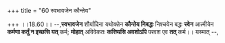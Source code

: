 +++
title = "60 स्वभावजेन कौन्तेय"

+++
।।18.60।। --,**स्वभावजेन** शौर्यादिना यथोक्तेन **कौन्तेय निबद्धः**
निश्चयेन बद्धः **स्वेन** आत्मीयेन **कर्मणा कर्तुं न इच्छसि यत्** कर्म;
**मोहात्** अविवेकतः **करिष्यसि अवशोऽपि** परवश एव **तत्** कर्म।। यस्मात्
--,

